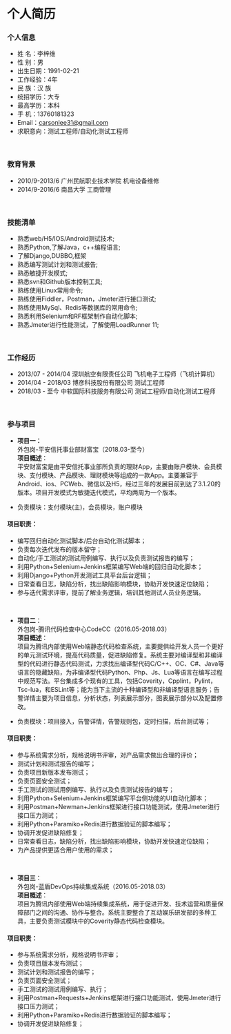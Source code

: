 # 个人简历


### 个人信息
* 姓   名：李梓维
* 性   别：男
* 出生日期：1991-02-21
* 工作经验：4年
* 民    族：汉 族
* 统招学历：大专
* 最高学历：本科
* 手  机：13760181323
* Email：[carsonlee31@gmail.com](carsonlee31@gmail.com)
* 求职意向：测试工程师/自动化测试工程师
</br>

### 教育背景
* 2010/9-2013/6  广州民航职业技术学院  机电设备维修
* 2014/9-2016/6  南昌大学             工商管理
</br>

### 技能清单

* 熟悉web/H5/IOS/Android测试技术;
* 熟悉Python,了解Java，c++编程语言;
* 了解Django,DUBBO,框架
* 熟悉编写测试计划和测试报告;
* 熟悉敏捷开发模式;
* 熟悉svn和Github版本控制工具;
* 熟练使用Linux常用命令;
* 熟练使用Fiddler，Postman，Jmeter进行接口测试;
* 熟练使用MySql、Redis等数据库的常用命令;
* 熟悉利用Selenium和RF框架制作自动化脚本;
* 熟悉Jmeter进行性能测试，了解使用LoadRunner 11;
</br>

### 工作经历

* 2013/07 - 2014/04    深圳航空有限责任公司            飞机电子工程师（飞机计算机）
* 2014/04 - 2018/03  	 博彦科技股份有限公司            测试工程师
* 2018/03 - 至今       中软国际科技服务有限公司         测试工程师/自动化测试工程师
</br>

### 参与项目
* **项目一：**<br />外包岗-平安信托事业部财富宝（2018.03-至今）<br />
**项目概述**：<br />平安财富宝是由平安信托事业部所负责的理财App，主要由账户模块、会员模块、支付模块、产品模块、理财模块等组成的一款App。主要兼容于Android、ios、PCWeb、微信以及H5，经过三年的发展目前到达了3.1.20的版本。项目开发模式为敏捷迭代模式，平均两周为一个版本。

* 负责模块：支付模块(主)，会员模块，账户模块

#### 项目职责：
* 编写回归自动化测试脚本/后台自动化测试脚本；
* 负责每次迭代发布的版本留守；
* 自动化/手工测试的测试用例编写、执行以及负责测试报告的编写；
* 利用Python+Selenium+Jenkins框架编写Web端的回归自动化脚本；
* 利用Django+Python开发测试工具平台后台逻辑；
* 日常查看日志，缺陷分析，找出缺陷影响模块，协助开发快速定位缺陷；
* 参与迭代需求评审，提前了解业务逻辑，培训其他测试人员业务逻辑。
<br />

* **项目二**：<br />外包岗-腾讯代码检查中心CodeCC（2016.05-2018.03）<br />
**项目概述**：<br />项目为腾讯内部使用Web端静态代码检查系统，主要提供给开发人员一个更好的单元测试环境，提高代码质量，促进缺陷修复。系统主要对编译型和非编译型的代码进行静态代码测试，力求找出编译型代码C/C++、OC、C#、Java等语言的隐藏缺陷，为非编译型代码Python、Php、Js、Lua等语言在编写过程中规范写法。平台集成多个现有的工具，包括Coverity，Cpplint，Pylint，Tsc-lua，和ESLint等；能为当下主流的十种编译型和非编译型语言服务；告警详情主要为项目信息，分析状态，列表展示部分，图表展示部分以及配置修改。

* 负责模块：项目接入，告警详情，告警规则包，定时扫描，后台测试等；

#### 项目职责：
* 参与系统需求分析，规格说明书评审，对产品需求做出合理的评价；
* 测试计划和测试报告的编写；
* 负责项目新版本发布测试；
* 负责页面安全测试；
* 手工测试的测试用例编写、执行以及负责测试报告的编写；
* 利用Python+Selenium+Jenkins框架编写平台侧功能的UI自动化脚本；
* 利用Postman+Newman+Jenkins框架进行接口功能测试，使用Jmeter进行接口压力测试；
* 利用Python+Paramiko+Redis进行数据验证的脚本编写；
* 协调开发促进缺陷修复；
* 日常查看日志，缺陷分析，找出缺陷影响模块，协助开发快速定位缺陷；
* 为产品提供更适合用户使用的需求；
<br />

* **项目三**：<br />外包岗-蓝盾DevOps持续集成系统（2016.05-2018.03）<br />
**项目概述**：<br />项目为腾讯内部使用Web端持续集成系统，用于促进开发、技术运营和质量保障部门之间的沟通、协作与整合。系统主要整合了互动娱乐研发部的多种工具，主要负责测试模块中的Coverity静态代码检查模块。


#### 项目职责：
* 参与系统需求分析，规格说明书评审；
* 负责项目版本发布测试；
* 测试计划和测试报告的编写；
* 负责页面安全测试；
* 手工测试的测试用例编写、执行；
* 利用Postman+Requests+Jenkins框架进行接口功能测试，使用Jmeter进行接口压力测试；
* 利用Python+Paramiko+Redis进行数据验证的脚本编写；
* 协调开发促进缺陷修复；
<br />
